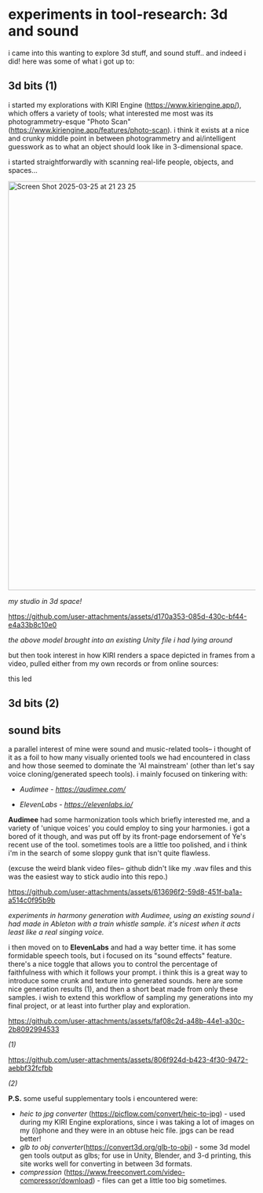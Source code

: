 # experiments in tool-research: 3d and sound

i came into this wanting to explore 3d stuff, and sound stuff.. and indeed i did! here was some of what i got up to:

## 3d bits (1)
i started my explorations with KIRI Engine (https://www.kiriengine.app/), which offers a variety of tools; what interested me most was its photogrammetry-esque "Photo Scan" (https://www.kiriengine.app/features/photo-scan). i think it exists at a nice and crunky middle point in between photogrammetry and ai/intelligent guesswork as to what an object should look like in 3-dimensional space. 

i started straightforwardly with scanning real-life people, objects, and spaces...

<img width="833" alt="Screen Shot 2025-03-25 at 21 23 25" src="https://github.com/user-attachments/assets/2841bf44-caad-4254-a2a7-af87d9aaabbd" />

_my studio in 3d space!_

https://github.com/user-attachments/assets/d170a353-085d-430c-bf44-e4a33b8c10e0

_the above model brought into an existing Unity file i had lying around_



but then took interest in how KIRI renders a space depicted in frames from a video, pulled either from my own records or from online sources:


this led 

## 3d bits (2)

## sound bits
a parallel interest of mine were sound and music-related tools– i thought of it as a foil to how many visually oriented tools we had encountered in class and how those seemed to dominate the 'AI mainstream' (other than let's say voice cloning/generated speech tools). i mainly focused on tinkering with:

- _Audimee - https://audimee.com/_

- _ElevenLabs - https://elevenlabs.io/_

**Audimee** had some harmonization tools which briefly interested me, and a variety of 'unique voices' you could employ to sing your harmonies. i got a bored of it though, and was put off by its front-page endorsement of Ye's recent use of the tool. sometimes tools are a little too polished, and i think i'm in the search of some sloppy gunk that isn't quite flawless. 

(excuse the weird blank video files– github didn't like my .wav files and this was the easiest way to stick audio into this repo.)

https://github.com/user-attachments/assets/613696f2-59d8-451f-ba1a-a514c0f95b9b

_experiments in harmony generation with Audimee, using an existing sound i had made in Ableton with a train whistle sample. it's nicest when it acts least like a real singing voice._

i then moved on to **ElevenLabs** and had a way better time. it has some formidable speech tools, but i focused on its "sound effects" feature. there's a nice toggle that allows you to control the percentage of faithfulness with which it follows your prompt. i think this is a great way to introduce some crunk and texture into generated sounds. here are some nice generation results (1), and then a short beat made from only these samples. i wish to extend this workflow of sampling my generations into my final project, or at least into further play and exploration.

https://github.com/user-attachments/assets/faf08c2d-a48b-44e1-a30c-2b8092994533

_(1)_

https://github.com/user-attachments/assets/806f924d-b423-4f30-9472-aebbf32fcfbb

_(2)_


**P.S.** some useful supplementary tools i encountered were:
- _heic to jpg converter_ (https://picflow.com/convert/heic-to-jpg) - used during my KIRI Engine explorations, since i was taking a lot of images on my (i)phone and they were in an obtuse heic file. jpgs can be read better!
- _glb to obj converter_(https://convert3d.org/glb-to-obj) - some 3d model gen tools output as glbs; for use in Unity, Blender, and 3-d printing, this site works well for converting in between 3d formats.
- _compression_ (https://www.freeconvert.com/video-compressor/download) - files can get a little too big sometimes.

